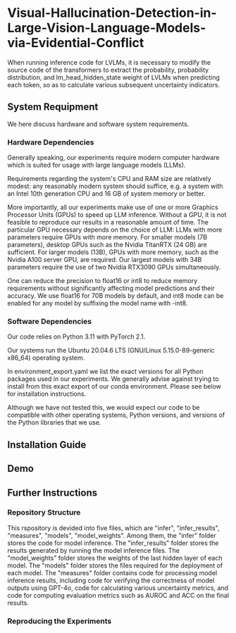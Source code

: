 # Visual-Hallucination-Detection-in-Large-Vision-Language-Models-via-Evidential-Conflict
When running inference code for LVLMs, it is necessary to modify the source code of the transformers to extract the probability, probability distribution, and lm_head_hidden_state weight of LVLMs when predicting each token, so as to calculate various subsequent uncertainty indicators.

## System Requipment
We here discuss hardware and software system requirements.

### Hardware Dependencies
Generally speaking, our experiments require modern computer hardware which is suited for usage with large language models (LLMs).

Requirements regarding the system's CPU and RAM size are relatively modest: any reasonably modern system should suffice, e.g. a system with an Intel 10th generation CPU and 16 GB of system memory or better.

More importantly, all our experiments make use of one or more Graphics Processor Units (GPUs) to speed up LLM inference. Without a GPU, it is not feasible to reproduce our results in a reasonable amount of time. The particular GPU necessary depends on the choice of LLM: LLMs with more parameters require GPUs with more memory. For smaller models (7B parameters), desktop GPUs such as the Nvidia TitanRTX (24 GB) are sufficient. For larger models (13B), GPUs with more memory, such as the Nvidia A100 server GPU, are required. Our largest models with 34B parameters require the use of two Nvidia RTX3090 GPUs simultaneously.

One can reduce the precision to float16 or int8 to reduce memory requirements without significantly affecting model predictions and their accuracy. We use float16 for 70B models by default, and int8 mode can be enabled for any model by suffixing the model name with -int8.

### Software Dependencies
Our code relies on Python 3.11 with PyTorch 2.1.

Our systems run the Ubuntu 20.04.6 LTS (GNU/Linux 5.15.0-89-generic x86_64) operating system.

In environment_export.yaml we list the exact versions for all Python packages used in our experiments. We generally advise against trying to install from this exact export of our conda environment. Please see below for installation instructions.

Although we have not tested this, we would expect our code to be compatible with other operating systems, Python versions, and versions of the Python libraries that we use.

## Installation Guide


## Demo


## Further Instructions

### Repository Structure
This rspository is devided into five files, which are "infer", "infer_results", "measures", "models", "model_weights".
Among them, the "infer" folder stores the code for model inference. 
The "infer_results" folder stores the results generated by running the model inference files.
The "model_weights" folder stores the weights of the last hidden layer of each model.
The "models" folder stores the files required for the deployment of each model.
The "measures" folder contains code for processing model inference results, including code for verifying the correctness of model outputs using GPT-4o, code for calculating various uncertainty metrics, and code for computing evaluation metrics such as AUROC and ACC on the final results.

### Reproducing the Experiments
